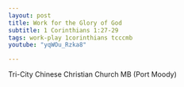 ```yaml
---
layout: post
title: Work for the Glory of God
subtitle: 1 Corinthians 1:27-29 
tags: work-play 1corinthians tcccmb
youtube: "yqWOu_Rzka8"

---
```

Tri-City Chinese Christian Church MB (Port Moody)

